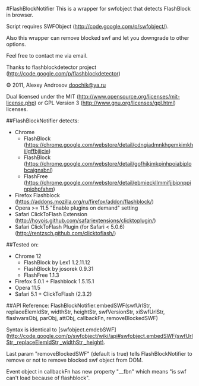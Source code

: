 #FlashBlockNotifier
This is a wrapper for swfobject that detects FlashBlock in browser.

Script requires SWFObject (http://code.google.com/p/swfobject/).

Also this wrapper can remove blocked swf and let you downgrade to other options.

Feel free to contact me via email.

Thanks to flashblockdetector project (http://code.google.com/p/flashblockdetector)

© 2011, Alexey Androsov <doochik@ya.ru>

Dual licensed under the MIT (http://www.opensource.org/licenses/mit-license.php) or GPL Version 3 (http://www.gnu.org/licenses/gpl.html) licenses.

##FlashBlockNotifier detects:
  - Chrome
    - FlashBlock (https://chrome.google.com/webstore/detail/cdngiadmnkhgemkimkhiilgffbjijcie)
    - FlashBlock (https://chrome.google.com/webstore/detail/gofhjkjmkpinhpoiabjplobcaignabnl)
    - FlashFree (https://chrome.google.com/webstore/detail/ebmieckllmmifjjbipnppinpiohpfahm)
  - Firefox Flashblock (https://addons.mozilla.org/ru/firefox/addon/flashblock/)
  - Opera >= 11.5 "Enable plugins on demand" setting
  - Safari ClickToFlash Extension (http://hoyois.github.com/safariextensions/clicktoplugin/)
  - Safari ClickToFlash Plugin (for Safari < 5.0.6) (http://rentzsch.github.com/clicktoflash/)

##Tested on:
  - Chrome 12
    - FlashBlock by Lex1 1.2.11.12
    - FlashBlock by josorek 0.9.31
    - FlashFree 1.1.3
  - Firefox 5.0.1 + Flashblock 1.5.15.1
  - Opera 11.5
  - Safari 5.1 + ClickToFlash (2.3.2)

##API Reference:
    FlashBlockNotifier.embedSWF(swfUrlStr, replaceElemIdStr, widthStr, heightStr, swfVersionStr, xiSwfUrlStr, flashvarsObj, parObj, attObj, callbackFn, removeBlockedSWF)

Syntax is identical to [swfobject.emdebSWF](http://code.google.com/p/swfobject/wiki/api#swfobject.embedSWF(swfUrlStr,_replaceElemIdStr,_widthStr,_height).

Last param "removeBlockedSWF" (default is true) tells FlashBlockNotifier to remove or not to remove blocked swf object from DOM.

Event object in callbackFn has new property "__fbn" which means "is swf can't load because of flashblock".
